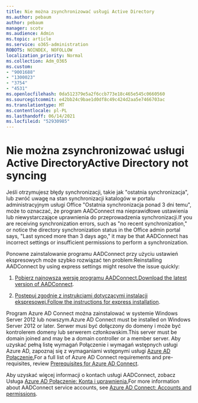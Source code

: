 ```yaml
---
title: Nie można zsynchronizować usługi Active Directory
ms.author: pebaum
author: pebaum
manager: scotv
ms.audience: Admin
ms.topic: article
ms.service: o365-administration
ROBOTS: NOINDEX, NOFOLLOW
localization_priority: Normal
ms.collection: Adm_O365
ms.custom:
- "9001688"
- "1300023"
- "3754"
- "4531"
ms.openlocfilehash: 0da512379e5a2f6ccb773e18c465e545c0660560
ms.sourcegitcommit: e42bb24c9bae1d0df8c49c424d2aa5e7466703ac
ms.translationtype: MT
ms.contentlocale: pl-PL
ms.lasthandoff: 06/14/2021
ms.locfileid: "52930985"
---
```

# <a name="active-directory-not-syncing"></a><span data-ttu-id="a4b09-102">Nie można zsynchronizować usługi Active Directory</span><span class="sxs-lookup"><span data-stu-id="a4b09-102">Active Directory not syncing</span></span>

<span data-ttu-id="a4b09-103">Jeśli otrzymujesz błędy synchronizacji, takie jak "ostatnia synchronizacja", lub zwróć uwagę na stan synchronizacji katalogów w portalu administracyjnym usługi Office "Ostatnia synchronizacja ponad 3 dni temu", może to oznaczać, że program AADConnect ma nieprawidłowe ustawienia lub niewystarczające uprawnienia do przeprowadzenia synchronizacji.</span><span class="sxs-lookup"><span data-stu-id="a4b09-103">If you are receiving synchronization errors, such as "no recent synchronization," or notice the directory synchronization status in the Office admin portal says, "Last synced more than 3 days ago," it may be that AADConnect has incorrect settings or insufficient permissions to perform a synchronization.</span></span>  

<span data-ttu-id="a4b09-104">Ponowne zainstalowanie programu AADConnect przy użyciu ustawień ekspresowych może szybko rozwiązać ten problem:</span><span class="sxs-lookup"><span data-stu-id="a4b09-104">Reinstalling AADConnect by using express settings might resolve the issue quickly:</span></span>

1. <span data-ttu-id="a4b09-105">[Pobierz najnowszą wersję programu AADConnect.](https://go.microsoft.com/fwlink/?LinkId=615771)</span><span class="sxs-lookup"><span data-stu-id="a4b09-105">[Download the latest version of AADConnect](https://go.microsoft.com/fwlink/?LinkId=615771).</span></span>

2. <span data-ttu-id="a4b09-106">[Postępuj zgodnie z instrukcjami dotyczącymi instalacji ekspresowej.](/azure/active-directory/hybrid/how-to-connect-install-express)</span><span class="sxs-lookup"><span data-stu-id="a4b09-106">[Follow the instructions for express installation](/azure/active-directory/hybrid/how-to-connect-install-express).</span></span>

<span data-ttu-id="a4b09-107">Program Azure AD Connect można zainstalować w systemie Windows Server 2012 lub nowszym.</span><span class="sxs-lookup"><span data-stu-id="a4b09-107">Azure AD Connect must be installed on Windows Server 2012 or later.</span></span> <span data-ttu-id="a4b09-108">Serwer musi być dołączony do domeny i może być kontrolerem domeny lub serwerem członkowskim.</span><span class="sxs-lookup"><span data-stu-id="a4b09-108">This server must be domain joined and may be a domain controller or a member server.</span></span> <span data-ttu-id="a4b09-109">Aby uzyskać pełną listę wymagań Połączenie i wymagań wstępnych usługi Azure AD, zapoznaj się z wymaganiami wstępnymi usługi [Azure AD Połączenie.](/azure/active-directory/hybrid/how-to-connect-install-prerequisites)</span><span class="sxs-lookup"><span data-stu-id="a4b09-109">For a full list of Azure AD Connect requirements and pre-requisites, review [Prerequisites for Azure AD Connect](/azure/active-directory/hybrid/how-to-connect-install-prerequisites).</span></span>

<span data-ttu-id="a4b09-110">Aby uzyskać więcej informacji o kontach usługi AADConnect, zobacz Usługa [Azure AD Połączenie: Konta i uprawnienia.](/azure/active-directory/hybrid/reference-connect-accounts-permissions)</span><span class="sxs-lookup"><span data-stu-id="a4b09-110">For more information about AADConnect service accounts, see [Azure AD Connect: Accounts and permissions](/azure/active-directory/hybrid/reference-connect-accounts-permissions).</span></span>
